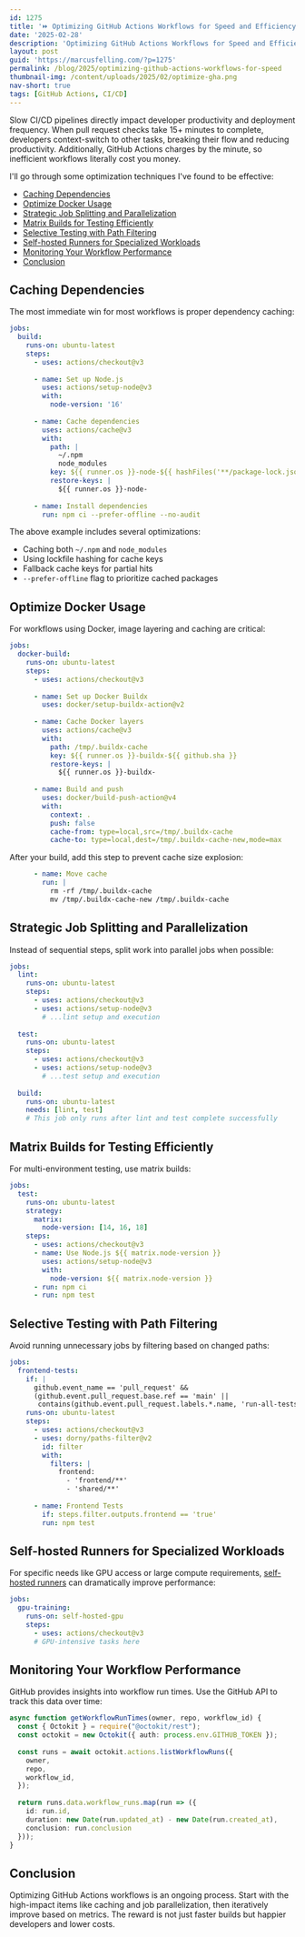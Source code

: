```yaml
---
id: 1275
title: '⏩ Optimizing GitHub Actions Workflows for Speed and Efficiency'
date: '2025-02-28'
description: 'Optimizing GitHub Actions Workflows for Speed and Efficiency'
layout: post
guid: 'https://marcusfelling.com/?p=1275'
permalink: /blog/2025/optimizing-github-actions-workflows-for-speed
thumbnail-img: /content/uploads/2025/02/optimize-gha.png
nav-short: true
tags: [GitHub Actions, CI/CD]
---
```


Slow CI/CD pipelines directly impact developer productivity and deployment frequency. When pull request checks take 15+ minutes to complete, developers context-switch to other tasks, breaking their flow and reducing productivity. Additionally, GitHub Actions charges by the minute, so inefficient workflows literally cost you money.

I'll go through some optimization techniques I've found to be effective:

- [Caching Dependencies](#caching-dependencies)
- [Optimize Docker Usage](#optimize-docker-usage)
- [Strategic Job Splitting and Parallelization](#strategic-job-splitting-and-parallelization)
- [Matrix Builds for Testing Efficiently](#matrix-builds-for-testing-efficiently)
- [Selective Testing with Path Filtering](#selective-testing-with-path-filtering)
- [Self-hosted Runners for Specialized Workloads](#self-hosted-runners-for-specialized-workloads)
- [Monitoring Your Workflow Performance](#monitoring-your-workflow-performance)
- [Conclusion](#conclusion)

## Caching Dependencies

The most immediate win for most workflows is proper dependency caching:

```yaml
jobs:
  build:
    runs-on: ubuntu-latest
    steps:
      - uses: actions/checkout@v3
      
      - name: Set up Node.js
        uses: actions/setup-node@v3
        with:
          node-version: '16'
          
      - name: Cache dependencies
        uses: actions/cache@v3
        with:
          path: |
            ~/.npm
            node_modules
          key: ${{ runner.os }}-node-${{ hashFiles('**/package-lock.json') }}
          restore-keys: |
            ${{ runner.os }}-node-
            
      - name: Install dependencies
        run: npm ci --prefer-offline --no-audit
```

The above example includes several optimizations:
- Caching both `~/.npm` and `node_modules`
- Using lockfile hashing for cache keys
- Fallback cache keys for partial hits
- `--prefer-offline` flag to prioritize cached packages

## Optimize Docker Usage

For workflows using Docker, image layering and caching are critical:

```yaml
jobs:
  docker-build:
    runs-on: ubuntu-latest
    steps:
      - uses: actions/checkout@v3
      
      - name: Set up Docker Buildx
        uses: docker/setup-buildx-action@v2
        
      - name: Cache Docker layers
        uses: actions/cache@v3
        with:
          path: /tmp/.buildx-cache
          key: ${{ runner.os }}-buildx-${{ github.sha }}
          restore-keys: |
            ${{ runner.os }}-buildx-
            
      - name: Build and push
        uses: docker/build-push-action@v4
        with:
          context: .
          push: false
          cache-from: type=local,src=/tmp/.buildx-cache
          cache-to: type=local,dest=/tmp/.buildx-cache-new,mode=max
```

After your build, add this step to prevent cache size explosion:

```yaml
      - name: Move cache
        run: |
          rm -rf /tmp/.buildx-cache
          mv /tmp/.buildx-cache-new /tmp/.buildx-cache
```

## Strategic Job Splitting and Parallelization

Instead of sequential steps, split work into parallel jobs when possible:

```yaml
jobs:
  lint:
    runs-on: ubuntu-latest
    steps:
      - uses: actions/checkout@v3
      - uses: actions/setup-node@v3
        # ...lint setup and execution
        
  test:
    runs-on: ubuntu-latest
    steps:
      - uses: actions/checkout@v3
      - uses: actions/setup-node@v3
        # ...test setup and execution
        
  build:
    runs-on: ubuntu-latest
    needs: [lint, test]
    # This job only runs after lint and test complete successfully
```

## Matrix Builds for Testing Efficiently

For multi-environment testing, use matrix builds:

```yaml
jobs:
  test:
    runs-on: ubuntu-latest
    strategy:
      matrix:
        node-version: [14, 16, 18]
    steps:
      - uses: actions/checkout@v3
      - name: Use Node.js ${{ matrix.node-version }}
        uses: actions/setup-node@v3
        with:
          node-version: ${{ matrix.node-version }}
      - run: npm ci
      - run: npm test
```

## Selective Testing with Path Filtering

Avoid running unnecessary jobs by filtering based on changed paths:

```yaml
jobs:
  frontend-tests:
    if: |
      github.event_name == 'pull_request' &&
      (github.event.pull_request.base.ref == 'main' ||
       contains(github.event.pull_request.labels.*.name, 'run-all-tests'))
    runs-on: ubuntu-latest
    steps:
      - uses: actions/checkout@v3
      - uses: dorny/paths-filter@v2
        id: filter
        with:
          filters: |
            frontend:
              - 'frontend/**'
              - 'shared/**'
              
      - name: Frontend Tests
        if: steps.filter.outputs.frontend == 'true'
        run: npm test
```

## Self-hosted Runners for Specialized Workloads

For specific needs like GPU access or large compute requirements, [self-hosted runners](https://docs.github.com/en/actions/hosting-your-own-runners/managing-self-hosted-runners/about-self-hosted-runners) can dramatically improve performance:

```yaml
jobs:
  gpu-training:
    runs-on: self-hosted-gpu
    steps:
      - uses: actions/checkout@v3
      # GPU-intensive tasks here
```

## Monitoring Your Workflow Performance

GitHub provides insights into workflow run times. Use the GitHub API to track this data over time:

```typescript
async function getWorkflowRunTimes(owner, repo, workflow_id) {
  const { Octokit } = require("@octokit/rest");
  const octokit = new Octokit({ auth: process.env.GITHUB_TOKEN });
  
  const runs = await octokit.actions.listWorkflowRuns({
    owner,
    repo,
    workflow_id,
  });
  
  return runs.data.workflow_runs.map(run => ({
    id: run.id,
    duration: new Date(run.updated_at) - new Date(run.created_at),
    conclusion: run.conclusion
  }));
}
```

## Conclusion

Optimizing GitHub Actions workflows is an ongoing process. Start with the high-impact items like caching and job parallelization, then iteratively improve based on metrics. The reward is not just faster builds but happier developers and lower costs.
